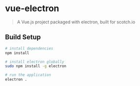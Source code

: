 # vue-electron

> A Vue.js project packaged with electron, built for scotch.io

## Build Setup

``` bash
# install dependencies
npm install

# install electron globally
sudo npm install -g electron

# run the application
electron .
```
